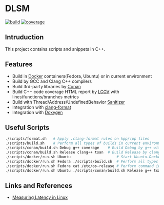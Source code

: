 # DLSM

[![build](https://github.com/pkarneliuk/dlsm/actions/workflows/ci.yml/badge.svg)](https://github.com/pkarneliuk/dlsm/actions/workflows/ci.yml)
[![coverage](https://codecov.io/gh/pkarneliuk/dlsm/branch/master/graph/badge.svg)](https://codecov.io/gh/pkarneliuk/dlsm)

## Intruduction
This project contains scripts and snippets in C++.

## Features
 - Build in [Docker](https://www.docker.com/resources/what-container/) containers(Fedora, Ubuntu) or in current environment
 - Build by GCC and Clang C++ compilers
 - Build 3rd-party libraries by [Conan](https://docs.conan.io/en/latest/introduction.html)
 - Build C++ code coverage HTML report by [LCOV](https://github.com/linux-test-project/lcov) with lines/functions/branches metrics
 - Build with Thread/Address/UndefinedBehavior [Sanitizer](https://github.com/google/sanitizers)
 - Integration with [clang-format](https://clang.llvm.org/docs/ClangFormat.html)
 - Integration with [Doxygen](https://github.com/doxygen/doxygen)

## Useful Scripts
```sh
./scripts/format.sh   # Apply .clang-format rules on hpp/cpp files
./scripts/build.sh    # Perform all types of builds in current environment
./scripts/conan/build.sh Debug g++ coverage    # Build Debug by g++ with code coverage
./scripts/conan/build.sh Release clang++ tsan  # Build Release by clang++ with ThreadSanitizer
./scripts/docker/run.sh Ubuntu                     # Start Ubuntu.Dockerfile container in interactive mode
./scripts/docker/run.sh Fedora ./scripts/build.sh  # Perform all types of builds in Docker container
./scripts/docker/run.sh Fedora cat /etc/os-release # Perform command in Fedora.Dockerfile container
./scripts/docker/run.sh Ubuntu ./scripts/conan/build.sh Release g++ tsan ./build-ubuntu-tsan
```

## Links and References
 - [Measuring Latency in Linux](http://btorpey.github.io/blog/2014/02/18/clock-sources-in-linux/)
